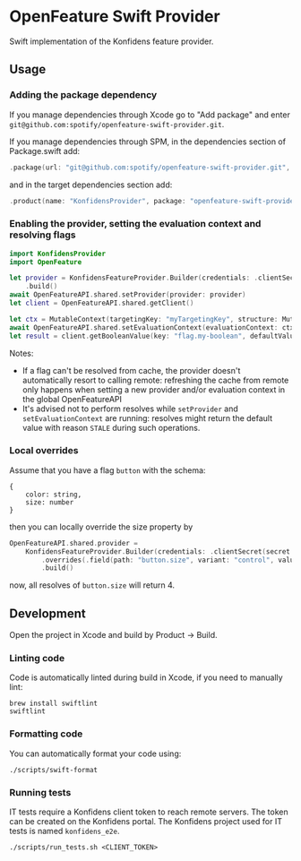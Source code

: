 # OpenFeature Swift Provider

Swift implementation of the Konfidens feature provider.

## Usage

### Adding the package dependency

If you manage dependencies through Xcode go to "Add package" and enter `git@github.com:spotify/openfeature-swift-provider.git`.

If you manage dependencies through SPM, in the dependencies section of Package.swift add:
```swift
.package(url: "git@github.com:spotify/openfeature-swift-provider.git", from: "0.1.0")
```

and in the target dependencies section add:
```swift
.product(name: "KonfidensProvider", package: "openfeature-swift-provider"),
```

### Enabling the provider, setting the evaluation context and resolving flags

```swift
import KonfidensProvider
import OpenFeature

let provider = KonfidensFeatureProvider.Builder(credentials: .clientSecret(secret: "mysecret"))
    .build()
await OpenFeatureAPI.shared.setProvider(provider: provider)
let client = OpenFeatureAPI.shared.getClient()

let ctx = MutableContext(targetingKey: "myTargetingKey", structure: MutableStructure())
await OpenFeatureAPI.shared.setEvaluationContext(evaluationContext: ctx)
let result = client.getBooleanValue(key: "flag.my-boolean", defaultValue: false, ctx: ctx)
```

Notes:
- If a flag can't be resolved from cache, the provider doesn't automatically resort to calling remote: refreshing the cache from remote only happens when setting a new provider and/or evaluation context in the global OpenFeatureAPI
- It's advised not to perform resolves while `setProvider` and `setEvaluationContext` are running: resolves might return the default value with reason `STALE` during such operations. 

### Local overrides

Assume that you have a flag `button` with the schema:
```
{
    color: string,
    size: number
}
```

then you can locally override the size property by

```swift
OpenFeatureAPI.shared.provider =
    KonfidensFeatureProvider.Builder(credentials: .clientSecret(secret: "mysecret"))
        .overrides(.field(path: "button.size", variant: "control", value: .integer(4)))
        .build()
```

now, all resolves of `button.size` will return 4.

## Development

Open the project in Xcode and build by Product -> Build.

### Linting code

Code is automatically linted during build in Xcode, if you need to manually lint:
```shell
brew install swiftlint
swiftlint
```

### Formatting code

You can automatically format your code using:
```shell
./scripts/swift-format
```

### Running tests

IT tests require a Konfidens client token to reach remote servers. The token can be created on the Konfidens portal. The Konfidens project used for IT tests is named `konfidens_e2e`.


```shell
./scripts/run_tests.sh <CLIENT_TOKEN>
```
